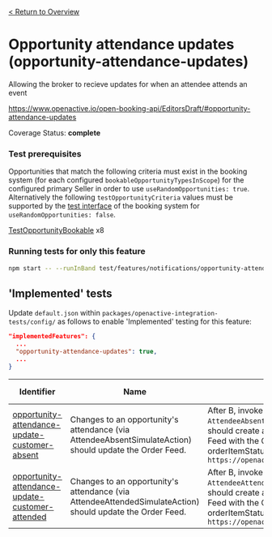 [< Return to Overview](../../README.md)
# Opportunity attendance updates (opportunity-attendance-updates)

Allowing the broker to recieve updates for when an attendee attends an event


https://www.openactive.io/open-booking-api/EditorsDraft/#opportunity-attendance-updates

Coverage Status: **complete**
### Test prerequisites
Opportunities that match the following criteria must exist in the booking system (for each configured `bookableOpportunityTypesInScope`) for the configured primary Seller in order to use `useRandomOpportunities: true`. Alternatively the following `testOpportunityCriteria` values must be supported by the [test interface](https://openactive.io/test-interface/) of the booking system for `useRandomOpportunities: false`.

[TestOpportunityBookable](https://openactive.io/test-interface#TestOpportunityBookable) x8


### Running tests for only this feature

```bash
npm start -- --runInBand test/features/notifications/opportunity-attendance-updates/
```



## 'Implemented' tests

Update `default.json` within `packages/openactive-integration-tests/config/` as follows to enable 'Implemented' testing for this feature:

```json
"implementedFeatures": {
  ...
  "opportunity-attendance-updates": true,
  ...
}
```

| Identifier | Name | Description | Prerequisites per Opportunity Type |
|------------|------|-------------|---------------|
| [opportunity-attendance-update-customer-absent](./implemented/opportunity-attendance-update-customer-absent-test.js) | Changes to an opportunity's attendance (via AttendeeAbsentSimulateAction) should update the Order Feed. | After B, invoke an `AttendeeAbsentSimulateAction`. This should create an update in the Order Feed with the OrderItem's orderItemStatus changed to `https://openactive.io/CustomerAttended` | [TestOpportunityBookable](https://openactive.io/test-interface#TestOpportunityBookable) x4 |
| [opportunity-attendance-update-customer-attended](./implemented/opportunity-attendance-update-customer-attended-test.js) | Changes to an opportunity's attendance (via AttendeeAttendedSimulateAction) should update the Order Feed. | After B, invoke an `AttendeeAttendedSimulateAction`. This should create an update in the Order Feed with the OrderItem's orderItemStatus changed to `https://openactive.io/CustomerAttended` | [TestOpportunityBookable](https://openactive.io/test-interface#TestOpportunityBookable) x4 |


